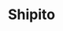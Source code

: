 ---
title: Shipito
description: Buy package and mail forwarding with Bitcoin.
homepage: https://www.shipito.com/en/
twitter:
---